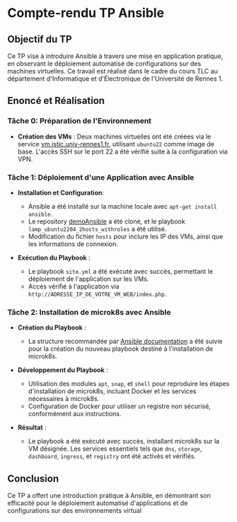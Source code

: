 # Compte-rendu TP Ansible

## Objectif du TP

Ce TP vise à introduire Ansible à travers une mise en application pratique, en observant le déploiement automatisé de configurations sur des machines virtuelles. Ce travail est réalisé dans le cadre du cours TLC au département d'Informatique et d'Électronique de l'Université de Rennes 1.

## Enoncé et Réalisation

### Tâche 0: Préparation de l'Environnement

- **Création des VMs** : Deux machines virtuelles ont été créées via le service [vm.istic.univ-rennes1.fr](https://vm.istic.univ-rennes1.fr/), utilisant `ubuntu22` comme image de base. L'accès SSH sur le port 22 a été vérifié suite à la configuration via VPN.

### Tâche 1: Déploiement d'une Application avec Ansible

- **Installation et Configuration**:
  - Ansible a été installé sur la machine locale avec `apt-get install ansible`.
  - Le repository [demoAnsible](https://github.com/barais/demoAnsible) a été cloné, et le playbook `lamp_ubuntu2204_2hosts_withroles` a été utilisé.
  - Modification du fichier `hosts` pour inclure les IP des VMs, ainsi que les informations de connexion.

- **Exécution du Playbook** :
  - Le playbook `site.yml` a été exécuté avec succès, permettant le déploiement de l'application sur les VMs.
  - Accès vérifié à l'application via `http://ADRESSE_IP_DE_VOTRE_VM_WEB/index.php`.

### Tâche 2: Installation de microk8s avec Ansible

- **Création du Playbook** :
  - La structure recommandée par [Ansible documentation](https://docs.ansible.com/ansible/latest/tips_tricks/sample_setup.html) a été suivie pour la création du nouveau playbook destiné à l'installation de microk8s.

- **Développement du Playbook** :
  - Utilisation des modules `apt`, `snap`, et `shell` pour reproduire les étapes d'installation de microk8s, incluant Docker et les services nécessaires à microk8s.
  - Configuration de Docker pour utiliser un registre non sécurisé, conformément aux instructions.

- **Résultat** :
  - Le playbook a été exécuté avec succès, installant microk8s sur la VM désignée. Les services essentiels tels que `dns`, `storage`, `dashboard`, `ingress`, et `registry` ont été activés et vérifiés.

## Conclusion

Ce TP a offert une introduction pratique à Ansible, en démontrant son efficacité pour le déploiement automatisé d'applications et de configurations sur des environnements virtual
